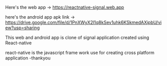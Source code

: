 Here's the web app -> https://reactnative-signal.web.app

here's the android app apk link -> https://drive.google.com/file/d/1PnXWyX2l1q8kSev1uhk6KSkmedAXipbU/view?usp=sharing

This web and android app is clone of signal application created using React-native

react-native is the javascript frame work use for creating cross platform application
-thankyou
